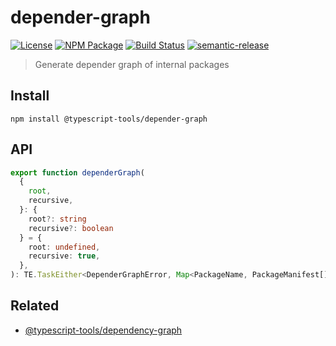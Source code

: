 # depender-graph

[![License][]](https://opensource.org/licenses/ISC)
[![NPM Package][]](https://npmjs.org/package/@typescript-tools/depender-graph)
[![Build Status]](https://github.com/typescript-tools/typescript-tools/actions/workflows/ci.yml)
[![semantic-release]](https://github.com/semantic-release/semantic-release)

[license]: https://img.shields.io/badge/License-ISC-blue.svg
[npm package]: https://img.shields.io/npm/v/@typescript-tools/depender-graph.svg
[build status]: https://github.com/typescript-tools/typescript-tools/actions/workflows/ci.yml/badge.svg
[semantic-release]: https://img.shields.io/badge/%20%20%F0%9F%93%A6%F0%9F%9A%80-semantic--release-e10079.svg

> Generate depender graph of internal packages

## Install

```shell
npm install @typescript-tools/depender-graph
```

## API

```typescript
export function dependerGraph(
  {
    root,
    recursive,
  }: {
    root?: string
    recursive?: boolean
  } = {
    root: undefined,
    recursive: true,
  },
): TE.TaskEither<DependerGraphError, Map<PackageName, PackageManifest[]>>
```

## Related

- [@typescript-tools/dependency-graph](https://github.com/typescript-tools/typescript-tools/tree/master/packages/dependency-graph)
